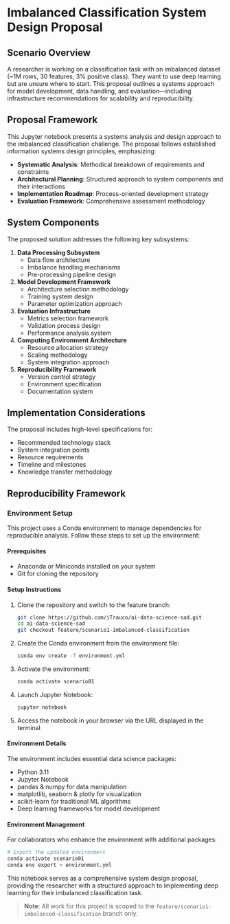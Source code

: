 # Imbalanced Classification System Design Proposal

## Scenario Overview
A researcher is working on a classification task with an imbalanced dataset (~1M rows, 30 features, 3% positive class). They want to use deep learning but are unsure where to start. This proposal outlines a systems approach for model development, data handling, and evaluation—including infrastructure recommendations for scalability and reproducibility.

## Proposal Framework
This Jupyter notebook presents a systems analysis and design approach to the imbalanced classification challenge. The proposal follows established information systems design principles, emphasizing:
- **Systematic Analysis**: Methodical breakdown of requirements and constraints
- **Architectural Planning**: Structured approach to system components and their interactions
- **Implementation Roadmap**: Process-oriented development strategy
- **Evaluation Framework**: Comprehensive assessment methodology

## System Components
The proposed solution addresses the following key subsystems:
1. **Data Processing Subsystem**
   - Data flow architecture
   - Imbalance handling mechanisms
   - Pre-processing pipeline design
2. **Model Development Framework**
   - Architecture selection methodology
   - Training system design
   - Parameter optimization approach
3. **Evaluation Infrastructure**
   - Metrics selection framework
   - Validation process design
   - Performance analysis system
4. **Computing Environment Architecture**
   - Resource allocation strategy
   - Scaling methodology
   - System integration approach
5. **Reproducibility Framework**
   - Version control strategy
   - Environment specification
   - Documentation system

## Implementation Considerations
The proposal includes high-level specifications for:
- Recommended technology stack
- System integration points
- Resource requirements
- Timeline and milestones
- Knowledge transfer methodology

## Reproducibility Framework
### Environment Setup

This project uses a Conda environment to manage dependencies for reproducible analysis. Follow these steps to set up the environment:

#### Prerequisites
- Anaconda or Miniconda installed on your system
- Git for cloning the repository

#### Setup Instructions

1. Clone the repository and switch to the feature branch:
   ```bash
   git clone https://github.com/iTrauco/ai-data-science-sad.git
   cd ai-data-science-sad
   git checkout feature/scenario1-imbalanced-classification
   ```

2. Create the Conda environment from the environment file:
   ```bash
   conda env create -f environment.yml
   ```

3. Activate the environment:
   ```bash
   conda activate scenario01
   ```

4. Launch Jupyter Notebook:
   ```bash
   jupyter notebook
   ```

5. Access the notebook in your browser via the URL displayed in the terminal

#### Environment Details

The environment includes essential data science packages:
- Python 3.11
- Jupyter Notebook
- pandas & numpy for data manipulation
- matplotlib, seaborn & plotly for visualization
- scikit-learn for traditional ML algorithms
- Deep learning frameworks for model development

#### Environment Management

For collaborators who enhance the environment with additional packages:

```bash
# Export the updated environment
conda activate scenario01
conda env export > environment.yml
```

This notebook serves as a comprehensive system design proposal, providing the researcher with a structured approach to implementing deep learning for their imbalanced classification task.

> **Note**: All work for this project is scoped to the `feature/scenario1-imbalanced-classification` branch only.